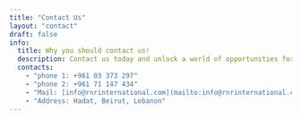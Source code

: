 ```yaml
---
title: "Contact Us"
layout: "contact"
draft: false
info: 
  title: Why you should contact us!
  description: Contact us today and unlock a world of opportunities for your business, as we embark on a successful journey together into the realm of global trade.
  contacts: 
    - "phone 1: +961 03 373 297"
    - "phone 2: +961 71 147 434"
    - "Mail: [info@rnrinternational.com](mailto:info@rnrinternational.com)"
    - "Address: Hadat, Beirut, Lebanon"
---
```

